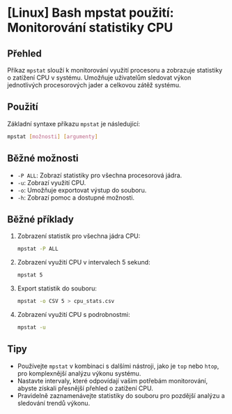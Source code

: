 # [Linux] Bash mpstat použití: Monitorování statistiky CPU

## Přehled
Příkaz `mpstat` slouží k monitorování využití procesoru a zobrazuje statistiky o zatížení CPU v systému. Umožňuje uživatelům sledovat výkon jednotlivých procesorových jader a celkovou zátěž systému.

## Použití
Základní syntaxe příkazu `mpstat` je následující:

```bash
mpstat [možnosti] [argumenty]
```

## Běžné možnosti
- `-P ALL`: Zobrazí statistiky pro všechna procesorová jádra.
- `-u`: Zobrazí využití CPU.
- `-o`: Umožňuje exportovat výstup do souboru.
- `-h`: Zobrazí pomoc a dostupné možnosti.

## Běžné příklady
1. Zobrazení statistik pro všechna jádra CPU:
   ```bash
   mpstat -P ALL
   ```

2. Zobrazení využití CPU v intervalech 5 sekund:
   ```bash
   mpstat 5
   ```

3. Export statistik do souboru:
   ```bash
   mpstat -o CSV 5 > cpu_stats.csv
   ```

4. Zobrazení využití CPU s podrobnostmi:
   ```bash
   mpstat -u
   ```

## Tipy
- Používejte `mpstat` v kombinaci s dalšími nástroji, jako je `top` nebo `htop`, pro komplexnější analýzu výkonu systému.
- Nastavte intervaly, které odpovídají vašim potřebám monitorování, abyste získali přesnější přehled o zatížení CPU.
- Pravidelně zaznamenávejte statistiky do souboru pro pozdější analýzu a sledování trendů výkonu.